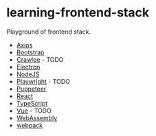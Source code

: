 # learning-frontend-stack
Playground of frontend stack.

- [Axios](./axios/README.md)
- [Bootstrap](./bootstrap/README.md)
- [Crawlee](./crawlee/README.md) - TODO
- [Electron](./electron/README.md)
- [NodeJS](./nodejs/README.md)
- [Playwright](./playwright/README.md) - TODO
- [Puppeteer](./puppeteer/README.md)
- [React](./react/README.md)
- [TypeScript](./typescript/README.md)
- [Vue](./vue/README.md) - TODO
- [WebAssembly](./webassembly/README.md)
- [webpack](./webpack/README.md)